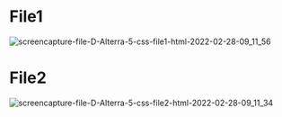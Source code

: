 # File1
![screencapture-file-D-Alterra-5-css-file1-html-2022-02-28-09_11_56](https://user-images.githubusercontent.com/67999361/155913027-9991f98e-a38b-495d-9e3a-b5199ee3412e.png)


# File2
![screencapture-file-D-Alterra-5-css-file2-html-2022-02-28-09_11_34](https://user-images.githubusercontent.com/67999361/155912978-2dcdeb29-9da4-4337-aaf9-312a52578808.png)
